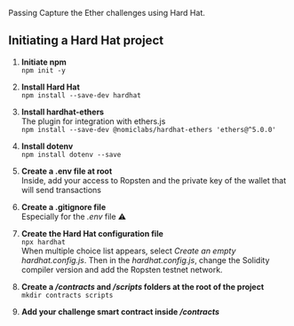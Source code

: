 Passing Capture the Ether challenges using Hard Hat.

## Initiating a Hard Hat project

1. **Initiate npm**  
`npm init -y`

2. **Install Hard Hat**  
`npm install --save-dev hardhat`

3. **Install hardhat-ethers**  
The plugin for integration with ethers.js  
`npm install --save-dev @nomiclabs/hardhat-ethers 'ethers@^5.0.0'`

4. **Install dotenv**  
`npm install dotenv --save`

5. **Create a .env file at root**  
Inside, add your access to Ropsten and the private key of the wallet that will send transactions

6. **Create a .gitignore file**  
Especially for the *.env* file ⚠️

7. **Create the Hard Hat configuration file**  
`npx hardhat`  
When multiple choice list appears, select *Create an empty hardhat.config.js*. Then in the *hardhat.config.js*, change the Solidity compiler version and add the Ropsten testnet network.

9. **Create a */contracts* and */scripts* folders at the root of the project**  
`mkdir contracts scripts`

10. **Add your challenge smart contract inside */contracts***
